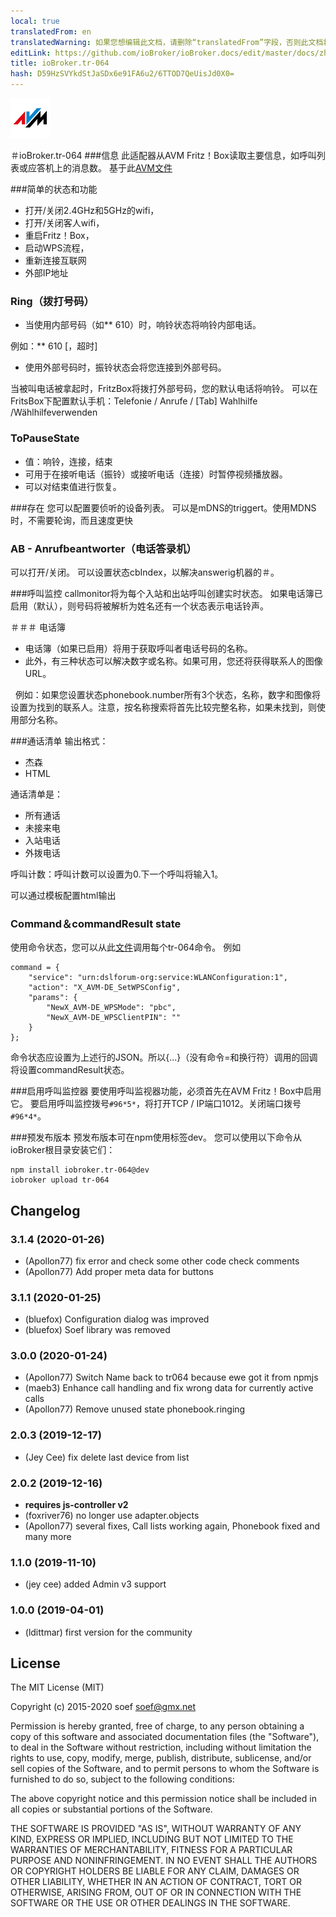 ```yaml
---
local: true
translatedFrom: en
translatedWarning: 如果您想编辑此文档，请删除“translatedFrom”字段，否则此文档将再次自动翻译
editLink: https://github.com/ioBroker/ioBroker.docs/edit/master/docs/zh-cn/adapterref/iobroker.tr-064/README.md
title: ioBroker.tr-064
hash: D59HzSVYkdStJaSDx6e91FA6u2/6TTOD7QeUisJd0X0=
---
```

![商标](../../../en/adapterref/iobroker.tr-064/media/tr-064.png)

＃ioBroker.tr-064
###信息
此适配器从AVM Fritz！Box读取主要信息，如呼叫列表或应答机上的消息数。
基于此[AVM文件](https://avm.de/service/schnittstellen/)

###简单的状态和功能
 - 打开/关闭2.4GHz和5GHz的wifi，
 - 打开/关闭客人wifi，
 - 重启Fritz！Box，
 - 启动WPS流程，
 - 重新连接互联网
 - 外部IP地址

### Ring（拨打号码）
 - 当使用内部号码（如** 610）时，响铃状态将响铃内部电话。

例如：** 610 [，超时]

 - 使用外部号码时，振铃状态会将您连接到外部号码。

当被叫电话被拿起时，FritzBox将拨打外部号码，您的默认电话将响铃。
可以在FritsBox下配置默认手机：Telefonie / Anrufe / [Tab] Wahlhilfe /Wählhilfeverwenden

### ToPauseState
 - 值：响铃，连接，结束
 - 可用于在接听电话（振铃）或接听电话（连接）时暂停视频播放器。
 - 可以对结束值进行恢复。

###存在
您可以配置要侦听的设备列表。
可以是mDNS的triggert。使用MDNS时，不需要轮询，而且速度更快

### AB  -  Anrufbeantworter（电话答录机）
可以打开/关闭。
可以设置状态cbIndex，以解决answerig机器的＃。

###呼叫监控
callmonitor将为每个入站和出站呼叫创建实时状态。
如果电话簿已启用（默认），则号码将被解析为姓名还有一个状态表示电话铃声。

＃＃＃ 电话簿
 - 电话簿（如果已启用）将用于获取呼叫者电话号码的名称。
 - 此外，有三种状态可以解决数字或名称。如果可用，您还将获得联系人的图像URL。

  例如：如果您设置状态phonebook.number所有3个状态，名称，数字和图像将设置为找到的联系人。注意，按名称搜索将首先比较完整名称，如果未找到，则使用部分名称。

###通话清单
输出格式：

 - 杰森
 -  HTML

通话清单是：

- 所有通话
- 未接来电
 - 入站电话
 - 外拨电话

呼叫计数：呼叫计数可以设置为0.下一个呼叫将输入1。

可以通过模板配置html输出

### Command＆commandResult state
使用命令状态，您可以从此[文件](https://avm.de/service/schnittstellen/)调用每个tr-064命令。
例如

```
command = {
    "service": "urn:dslforum-org:service:WLANConfiguration:1",
    "action": "X_AVM-DE_SetWPSConfig",
    "params": {
        "NewX_AVM-DE_WPSMode": "pbc",
        "NewX_AVM-DE_WPSClientPIN": ""
    }
};
```

命令状态应设置为上述行的JSON。所以{...}（没有命令=和换行符）调用的回调将设置commandResult状态。

###启用呼叫监控器
要使用呼叫监视器功能，必须首先在AVM Fritz！Box中启用它。
要启用呼叫监控拨号```#96*5*```，将打开TCP / IP端口1012。关闭端口拨号```#96*4*```。

###预发布版本
预发布版本可在npm使用标签dev。
您可以使用以下命令从ioBroker根目录安装它们：

```
npm install iobroker.tr-064@dev
iobroker upload tr-064
```

## Changelog
### 3.1.4 (2020-01-26)
* (Apollon77) fix error and check some other code check comments
* (Apollon77) Add proper meta data for buttons

### 3.1.1 (2020-01-25)
* (bluefox) Configuration dialog was improved
* (bluefox) Soef library was removed

### 3.0.0 (2020-01-24)
* (Apollon77) Switch Name back to tr064 because ewe got it from npmjs
* (maeb3) Enhance call handling and fix wrong data for currently active calls 
* (Apollon77) Remove unused state phonebook.ringing

### 2.0.3 (2019-12-17)
* (Jey Cee) fix delete last device from list

### 2.0.2 (2019-12-16)
* __requires js-controller v2__
* (foxriver76) no longer use adapter.objects
* (Apollon77) several fixes, Call lists working again, Phonebook fixed and many more

### 1.1.0 (2019-11-10)
* (jey cee) added Admin v3 support

### 1.0.0 (2019-04-01)
* (ldittmar) first version for the community

## License
The MIT License (MIT)

Copyright (c) 2015-2020 soef <soef@gmx.net>

Permission is hereby granted, free of charge, to any person obtaining a copy
of this software and associated documentation files (the "Software"), to deal
in the Software without restriction, including without limitation the rights
to use, copy, modify, merge, publish, distribute, sublicense, and/or sell
copies of the Software, and to permit persons to whom the Software is
furnished to do so, subject to the following conditions:

The above copyright notice and this permission notice shall be included in
all copies or substantial portions of the Software.

THE SOFTWARE IS PROVIDED "AS IS", WITHOUT WARRANTY OF ANY KIND, EXPRESS OR
IMPLIED, INCLUDING BUT NOT LIMITED TO THE WARRANTIES OF MERCHANTABILITY,
FITNESS FOR A PARTICULAR PURPOSE AND NONINFRINGEMENT. IN NO EVENT SHALL THE
AUTHORS OR COPYRIGHT HOLDERS BE LIABLE FOR ANY CLAIM, DAMAGES OR OTHER
LIABILITY, WHETHER IN AN ACTION OF CONTRACT, TORT OR OTHERWISE, ARISING FROM,
OUT OF OR IN CONNECTION WITH THE SOFTWARE OR THE USE OR OTHER DEALINGS IN
THE SOFTWARE.